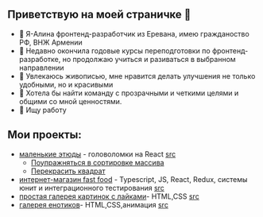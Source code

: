 ## Приветствую на моей страничке 👋


- 🔭 Я-Алина фронтенд-разработчик из Еревана, имею гражданоство РФ, ВНЖ Армении
- 🌱 Недавно окончила годовые курсы переподготовки по фронтенд-разработке, но продолжаю учиться и разиваться в выбранном направлении
- 👯 Увлекаюсь живописью, мне нравится делать улучшения не только удобными, но и красивыми
- 🤔 Хотела бы найти команду с прозрачными и четкими целями и общими со мной ценностями.
- 💬 Ищу работу
  
## Мои проекты:
- [маленькие этюды](https://alinabrode.github.io/small_etudes/) - головоломки на React [src](https://github.com/AlinaBrode/small_etudes)
  - [Поупражняться в сортировке массива](https://alinabrode.github.io/small_etudes/sort_brainteaser/)
  - [Перекрасить квадрат](https://alinabrode.github.io/small_etudes/toggle_color_brainteaser/)
- [интернет-магазин fast food](https://alinabrode.github.io/stellar-burgers/) - Typescript, JS, React, Redux, системы юнит и интеграционного тестирования [src](https://github.com/AlinaBrode/stellar-burgers)
- [простая галерея картинок с лайками](https://alinabrode.github.io/mesto-project-ff)- HTML,CSS [src](https://github.com/AlinaBrode/mesto-project-ff)
- [галерея енотиков](https://alinabrode.github.io/zakrivayuschiy-teg-f/)- HTML,CSS,анимация [src](https://github.com/AlinaBrode/zakrivayuschiy-teg-f)
  
